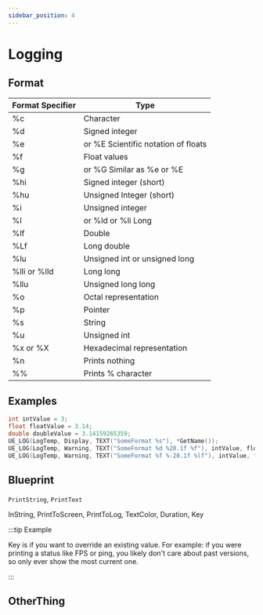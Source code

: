 ```yaml
---
sidebar_position: 4
---
```




# Logging



## Format

| Format Specifier	| Type|
|-|-|
|%c |	Character
|%d|	Signed integer
|%e| or %E	Scientific notation of floats
|%f|	Float values
|%g| or %G	Similar as %e or %E
|%hi|	Signed integer (short)
|%hu|	Unsigned Integer (short)
|%i|	Unsigned integer
|%l| or %ld or %li	Long
|%lf|	Double
|%Lf|	Long double
|%lu|	Unsigned int or unsigned long
|%lli or %lld|	Long long
|%llu|	Unsigned long long
|%o|	Octal representation
|%p|	Pointer
|%s|	String
|%u|	Unsigned int
|%x or %X|	Hexadecimal representation
|%n|	Prints nothing
|%%	| Prints % character



## Examples

```cpp
int intValue = 3;
float floatValue = 3.14;
double doubleValue = 3.14159265359;
UE_LOG(LogTemp, Display, TEXT("SomeFormat %s"), *GetName());
UE_LOG(LogTemp, Warning, TEXT("SomeFormat %d %20.1f %f"), intValue, floatValue, doubleValue);
UE_LOG(LogTemp, Warning, TEXT("SomeFormat %f %-20.1f %lf"), intValue, floatValue, doubleValue);
```


## Blueprint

`PrintString`, `PrintText`

InString, PrintToScreen, PrintToLog, TextColor, Duration, Key

:::tip Example

Key is if you want to override an existing value. For example: if you were printing a status like FPS or ping, you likely don't care about past versions, so only ever show the most current one.

:::


## OtherThing











